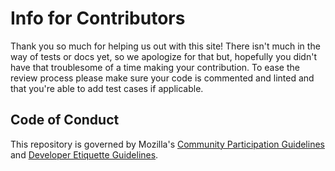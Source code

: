 # Info for Contributors

Thank you so much for helping us out with this site!
There isn't much in the way of tests or docs yet, so we apologize for that but, hopefully you didn't have that troublesome of a time making your contribution.
To ease the review process please make sure your code is commented and linted and that you're able to add test cases if applicable.

Code of Conduct
---------------

This repository is governed by Mozilla's [Community Participation Guidelines][participation] and [Developer Etiquette Guidelines][etiquette].

[participation]: https://github.com/metalcanine/arewecontentwin32kyet/blob/master/CODE_OF_CONDUCT.md
[etiquette]: https://bugzilla.mozilla.org/page.cgi?id=etiquette.html
